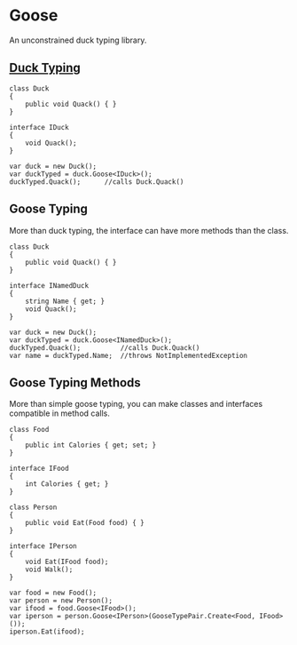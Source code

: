 
Goose
=====
An unconstrained duck typing library.

[Duck Typing](https://en.wikipedia.org/wiki/Duck_typing)
-----------
    class Duck
    {
	    public void Quack() { }
    }

    interface IDuck
    {
        void Quack();
    }
	
	var duck = new Duck();
	var duckTyped = duck.Goose<IDuck>();
	duckTyped.Quack();      //calls Duck.Quack()

Goose Typing
------------
More than duck typing, the interface can have more methods than the class.
	

	class Duck
    {
	    public void Quack() { }
    }
    
    interface INamedDuck
    {
	    string Name { get; }
        void Quack();
    }
	
	var duck = new Duck();
	var duckTyped = duck.Goose<INamedDuck>();
	duckTyped.Quack();          //calls Duck.Quack()
	var name = duckTyped.Name;  //throws NotImplementedException

Goose Typing Methods
--------------------
More than simple goose typing, you can make classes and interfaces compatible in method calls.
	

    class Food
    {
        public int Calories { get; set; }
    }
    
    interface IFood
    {
        int Calories { get; }
    }

    class Person
    {
        public void Eat(Food food) { }
    }

    interface IPerson
    {
        void Eat(IFood food);
        void Walk();
    }

    var food = new Food();
    var person = new Person();
    var ifood = food.Goose<IFood>();
    var iperson = person.Goose<IPerson>(GooseTypePair.Create<Food, IFood>());
    iperson.Eat(ifood);